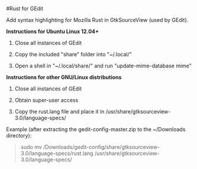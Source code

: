 #Rust for GEdit

Add syntax highlighting for Mozilla Rust in GtkSourceView (used by GEdit).

__Instructions for Ubuntu Linux 12.04+__

1. Close all instances of GEdit

2. Copy the included "share" folder into "~/.local/"

3. Open a shell in "~/.local/share/" and run "update-mime-database mime"

__Instructions for other GNU/Linux distributions__

1. Close all instances of GEdit

2. Obtain super-user access

3. Copy the rust.lang file and place it in /usr/share/gtksourceview-3.0/language-specs/

Example (after extracting the gedit-config-master.zip to the ~/Downloads directory):

> sudo mv /Downloads/gedit-config/share/gtksourceview-3.0/language-specs/rust.lang /usr/share/gtksourceview-3.0/language-specs/

